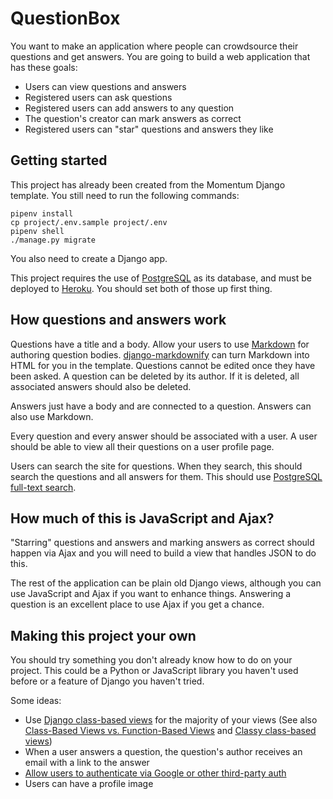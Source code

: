 # QuestionBox

You want to make an application where people can crowdsource their questions and get answers. You are going to build a web application that has these goals:

- Users can view questions and answers
- Registered users can ask questions
- Registered users can add answers to any question
- The question's creator can mark answers as correct
- Registered users can "star" questions and answers they like

## Getting started

This project has already been created from the Momentum Django template. You still need to run the following commands:

```
pipenv install
cp project/.env.sample project/.env
pipenv shell
./manage.py migrate
```

You also need to create a Django app.

This project requires the use of [PostgreSQL](https://www.postgresql.org/) as its database, and must be deployed to [Heroku](https://www.heroku.com/). You should set both of those up first thing.

## How questions and answers work

Questions have a title and a body. Allow your users to use [Markdown](https://en.wikipedia.org/wiki/Markdown) for authoring question bodies. [django-markdownify](https://pypi.org/project/django-markdownify/) can turn Markdown into HTML for you in the template. Questions cannot be edited once they have been asked. A question can be deleted by its author. If it is deleted, all associated answers should also be deleted.

Answers just have a body and are connected to a question. Answers can also use Markdown.

Every question and every answer should be associated with a user. A user should be able to view all their questions on a user profile page.

Users can search the site for questions. When they search, this should search the questions and all answers for them. This should use [PostgreSQL full-text search](https://docs.djangoproject.com/en/3.0/ref/contrib/postgres/search/).

## How much of this is JavaScript and Ajax?

"Starring" questions and answers and marking answers as correct should happen via Ajax and you will need to build a view that handles JSON to do this.

The rest of the application can be plain old Django views, although you can use JavaScript and Ajax if you want to enhance things. Answering a question is an excellent place to use Ajax if you get a chance.

## Making this project your own

You should try something you don't already know how to do on your project. This could be a Python or JavaScript library you haven't used before or a feature of Django you haven't tried.

Some ideas:

- Use [Django class-based views](https://docs.djangoproject.com/en/3.0/topics/class-based-views/) for the majority of your views (See also [Class-Based Views vs. Function-Based Views](https://simpleisbetterthancomplex.com/article/2017/03/21/class-based-views-vs-function-based-views.html) and [Classy class-based views](https://ccbv.co.uk/))
- When a user answers a question, the question's author receives an email with a link to the answer
- [Allow users to authenticate via Google or other third-party auth](https://www.intenct.nl/projects/django-allauth/)
- Users can have a profile image
